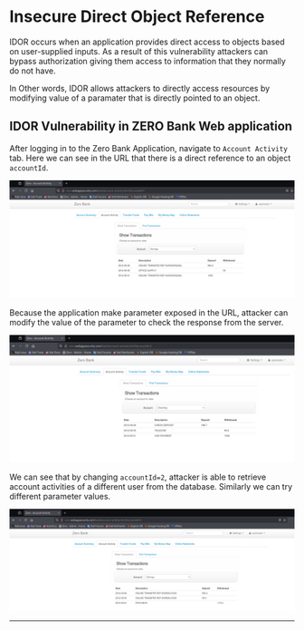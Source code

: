# Insecure Direct Object Reference

IDOR occurs when an application provides direct access to objects based on user-supplied inputs. As a result of this vulnerability attackers can bypass authorization giving them access to information that they normally do not have.

In Other words, IDOR allows attackers to directly access resources by modifying value of a paramater that is directly pointed to an object.

## IDOR Vulnerability in ZERO Bank Web application

After logging in to the Zero Bank Application, navigate to `Account Activity` tab. Here we can see in the URL that there is a direct reference to an object `accountId`.

![IDOR1](/SCREENSHOTS/IDOR1.png)

Because the application make parameter exposed in the URL, attacker can modify the value of the parameter to check the response from the server.

![IDOR2](/SCREENSHOTS/IDOR2.png)

We can see that by changing `accountId=2`, attacker is able to retrieve account activities of a different user from the database. Similarly we can try different parameter values.

![IDOR3](/SCREENSHOTS/IDOR3.png)

---
